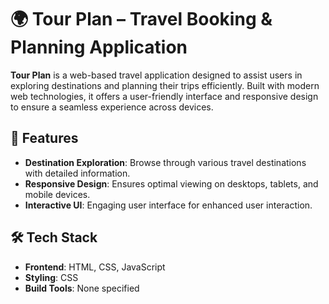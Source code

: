 # 🌍 Tour Plan – Travel Booking & Planning Application

**Tour Plan** is a web-based travel application designed to assist users in exploring destinations and planning their trips efficiently. Built with modern web technologies, it offers a user-friendly interface and responsive design to ensure a seamless experience across devices.

## 🚀 Features

- **Destination Exploration**: Browse through various travel destinations with detailed information.
- **Responsive Design**: Ensures optimal viewing on desktops, tablets, and mobile devices.
- **Interactive UI**: Engaging user interface for enhanced user interaction.

## 🛠️ Tech Stack

- **Frontend**: HTML, CSS, JavaScript
- **Styling**: CSS
- **Build Tools**: None specified

